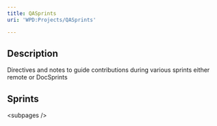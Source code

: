 ```yaml
---
title: QASprints
uri: 'WPD:Projects/QASprints'

---
```

## <span>Description</span>

Directives and notes to guide contributions during various sprints either remote or DocSprints

## <span>Sprints</span>

\<subpages /\>
